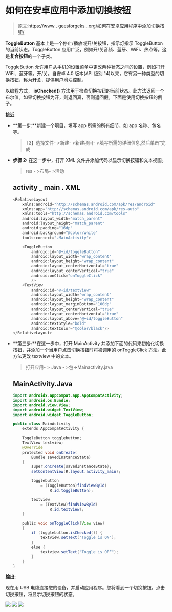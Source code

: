 # 如何在安卓应用中添加切换按钮

> 原文:[https://www . geesforgeks . org/如何在安卓应用程序中添加切换按钮/](https://www.geeksforgeeks.org/how-to-add-toggle-button-in-an-android-application/)

**ToggleButton** 基本上是一个停止/播放或开/关按钮，指示灯指示 ToggleButton 的当前状态。ToggleButton 应用广泛，例如开/关音频、蓝牙、WiFi、热点等。这是**复合按钮**的一个子类。

ToggleButton 允许用户从手机的设置菜单中更改两种状态之间的设置，例如打开 WiFi、蓝牙等。开/关。自安卓 4.0 版本(API 级别 14)以来，它有另一种类型的切换按钮，称为**开关**，提供用户滑块控制。

以编程方式， **isChecked()** 方法用于检查切换按钮的当前状态。此方法返回一个布尔值。如果切换按钮为开，则返回真，否则返回假。下面是使用切换按钮的例子。

**接近**

*   **第一步:**新建一个项目，填写 app 所需的所有细节，如 app 名称、包名等。

    > T3】选择文件- >新建- >新建项目- >填写所需的详细信息,然后单击"完成

*   **步骤 2:** 在这一步中，打开 XML 文件并添加代码以显示切换按钮和文本视图。

    > res - >布局- >活动

    ## activity _ main . XML

    ```java
    <RelativeLayout
        xmlns:android="http://schemas.android.com/apk/res/android"  
        xmlns:app="http://schemas.android.com/apk/res-auto"  
        xmlns:tools="http://schemas.android.com/tools"  
        android:layout_width="match_parent"  
        android:layout_height="match_parent"  
        android:padding="16dp"  
        android:background="@color/white"  
        tools:context=".MainActivity">  

        <ToggleButton  
            android:id="@+id/toggleButton"  
            android:layout_width="wrap_content"  
            android:layout_height="wrap_content"  
            android:layout_centerHorizontal="true"  
            android:layout_centerVertical="true"  
            android:onClick="onToggleClick"  
            />  
        <TextView  
            android:id="@+id/textView"  
            android:layout_width="wrap_content"  
            android:layout_height="wrap_content"  
            android:layout_marginBottom="100dp"  
            android:layout_centerVertical="true"  
            android:layout_centerHorizontal="true"  
            android:layout_above="@+id/toggleButton"
            android:textStyle="bold"  
            android:textColor="@color/black"/>  
    </RelativeLayout>  
    ```

*   **第三步:**在这一步中，打开 MainActivity 并添加下面的代码来初始化切换按钮，并添加一个当用户点击切换按钮时将被调用的 onToggleClick 方法。此方法更改 textview 中的文本。

    > 打开应用- > Java - >包->Mainactivity.java

    ## MainActivity.Java

    ```java
    import androidx.appcompat.app.AppCompatActivity;
    import android.os.Bundle;
    import android.view.View;
    import android.widget.TextView;
    import android.widget.ToggleButton;

    public class MainActivity
        extends AppCompatActivity {

        ToggleButton togglebutton;
        TextView textview;
        @Override
        protected void onCreate(
            Bundle savedInstanceState)
        {
            super.onCreate(savedInstanceState);
            setContentView(R.layout.activity_main);

            togglebutton
                = (ToggleButton)findViewById(
                    R.id.toggleButton);

            textview
                = (TextView)findViewById(
                    R.id.textView);
        }

        public void onToggleClick(View view)
        {
            if (togglebutton.isChecked()) {
                textview.setText("Toggle is ON");
            }
            else {
                textview.setText("Toggle is OFF");
            }
        }
    }
    ```

**输出:**

现在用 USB 电缆连接您的设备，并启动应用程序。您将看到一个切换按钮。点击切换按钮，将显示切换按钮的状态。

![](img/4a7c5d10e5d88159b93be9b721991c32.png) ![](img/94f94ec1b64222722a62cfa405ccaf46.png) ![](img/1c22f0c9a7c71e38df029df599815e40.png)